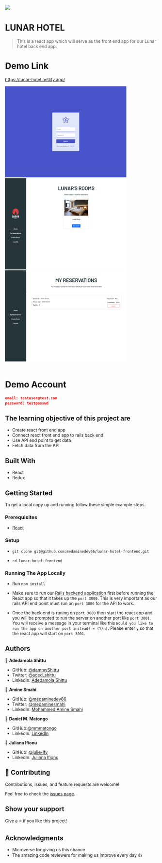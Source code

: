 ![](https://img.shields.io/badge/Microverse-blueviolet)

# LUNAR HOTEL

> This is a react app which will serve as the front end app for our Lunar hotel back end app.

# Demo Link

<https://lunar-hotel.netlify.app/>

<img src="./screenshots/1.png" alt="screenshot" width="400" height="300" />
<img src="./screenshots/2.png" alt="screenshot" width="400" height="300" />
<img src="./screenshots/3.png" alt="screenshot" width="400" height="300" />

<br>
<br>

# Demo Account

```json
email: testuser@test.com
password: testpasswd
```

## The learning objective of this project are

- Create react front end app
- Connect react front end app to rails back end
- Use API end point to get data
- Fetch data from the API

## Built With

- React
- Redux

## Getting Started

To get a local copy up and running follow these simple example steps.

### Prerequisites

- [React](https://reactjs.org/tutorial/tutorial.html#prerequisites)

### Setup

- ```git clone git@github.com:medaminedev66/lunar-hotel-frontend.git```

- ```cd lunar-hotel-frontend```

### Running The App Locally

- Run `npm install`

- Make sure to run our [Rails backend application](https://github.com/medaminedev66/lunar-hotel-backend) first before running the React app so that it takes up the `port 3000`. This is very important as our rails API end point must run on `port 3000` for the API to work.
- Once the back end is runing on `port 3000` then start the react app and you will be prompted to run the server on another port like `port 3001`. You will receive a message in your terminal like this `Would you like to run the app on another port instead? » (Y/n)`. Please enter `y` so that the react app will start on `port 3001`.

## Authors

👤 **Adedamola Shittu**

- GitHub: [@dammyShittu](https://github.com/DammyShittu/)
- Twitter: [@aded_shittu](https://twitter.com/aded_shittu/)
- LinkedIn: [Adedamola Shittu](https://www.linkedin.com/in/adedamolashittu/)

👤 **Amine Smahi**

- GitHub: [@medaminedev66](https://github.com/medaminedev66)
- Twitter: [@medaminesmahi](https://twitter.com/medaminesmahi)
- LinkedIn: [Mohammed Amine Smahi](https://www.linkedin.com/in/md-amine-smahi/)

👤 **Daniel M. Matongo**

- GitHub:[@mmmatongo](https://github.com/mmatongo)
- LinkedIn: [LinkedIn](https://linkedin.com/in/mmatongo)

👤 **Juliana Ifionu**

- GitHub: [@julie-ify](https://github.com/julie-ify)
- LinkedIn: [Juliana Ifionu](https://www.linkedin.com/in/e-ifionu/)

## 🤝 Contributing

Contributions, issues, and feature requests are welcome!

Feel free to check the [issues page](https://github.com/medaminedev66/lunar-hotel-frontend/issues).

## Show your support

Give a ⭐️ if you like this project!

## Acknowledgments

- Microverse for giving us this chance
- The amazing code reviewers for making us improve every day 👍
